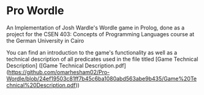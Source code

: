 # Pro Wordle
 An Implementation of Josh Wardle's Wordle game in Prolog, done as a project for the CSEN 403: Concepts of Programming Languages course at the German University in Cairo
 
 You can find an introduction to the game's functionality as well as a technical description of all predicates used in the file titled [Game Technical Description] ([Game Technical Description.pdf] (https://github.com/omarhesham02/Pro-Wordle/blob/24ef19503c81ff7b45c6ba1080abd563abe9b435/Game%20Technical%20Description.pdf))
